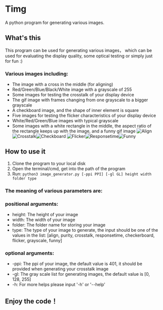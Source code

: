 # Timg
A python program for generating various images.
## What's this
This program can be used for generating various images， which can be used for evaluating the display quality, some optical testing or simply just for fun :)
### Various images including: 
* The image with a cross in the middle (for aligning)
* Red/Green/Blue/Black/White image with a grayscale of 255
* Some images for testing the crosstalk of your display device
* The gif image with frames changing from one grayscale to a bigger grayscale
* A checkboard image, and the shape of inner element is square
* Five images for testing the flicker characteristics of your display device
* White/Red/Green/Blue images with typical grayscale
* Some images with a white rectangle in the middle, the aspect ratio of the rectangle keeps up with the image, and a funny gif image
![Align](https://github.com/FunsomMars/Timg/raw/master/sample/image_align.png)![Crosstalk](https://github.com/FunsomMars/Timg/raw/master/sample/crosstalk_black_0.png)![Checkboard](https://github.com/FunsomMars/Timg/raw/master/sample/image_checkerboard.png)
![Flicker](https://github.com/FunsomMars/Timg/raw/master/sample/flicker3_column.png)![Responsetime](https://github.com/FunsomMars/Timg/raw/master/sample/gray_responsetime63_127.gif)![Funny](https://github.com/FunsomMars/Timg/raw/master/sample/rect_scaling.gif)
## How to use it
1. Clone the program to your local disk
2. Open the terminal/cmd, get into the path of the program
3. Run: ```python3 image_generator.py [-ppi PPI] [-gl GL] height width folder type```
### The meaning of various parameters are:
### positional arguments:
* height: The height of your image
* width: The width of your image
* folder: The folder name for storing your image
* type: The type of your image to generate, the input should be one of the values in the list: [align, purity, crosstalk, responsetime, checkerboard, flicker, grayscale, funny]
### optional arguments:
* -ppi: The ppi of your image, the default value is 401, it should be provided when generating your crosstalk image
* -gl: The gray scale list for generating images, the default value is [0, 128, 255]
* -h: For more helps please input '-h' or '--help'
## Enjoy the code！
